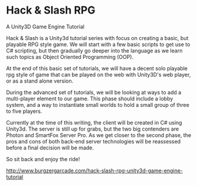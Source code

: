 Hack & Slash RPG
==============

A Unity3D Game Engine Tutorial

Hack & Slash is a Unity3d tutorial series with focus on creating a basic, but playable RPG style game. We will start with a few basic scripts to get use to C# scripting, but then gradually go deeper into the language as we learn such topics as Object Oriented Programming (OOP).

At the end of this basic set of tutorials, we will have a decent solo playable rpg style of game that can be played on the web with Unity3D's web player, or as a stand alone version.

During the advanced set of tutorials, we will be looking at ways to add a multi-player element to our game. This phase should include a lobby system, and a way to instantiate small worlds to hold a small group of three to five players.

Currently at the time of this writing, the client will be created in C# using Unity3d. The server is still up for grabs, but the two big contenders are Photon and SmartFox Server Pro. As we get closer to the second phase, the pros and cons of both back-end server technologies will be reassessed before a final decision will be made.

So sit back and enjoy the ride!

http://www.burgzergarcade.com/hack-slash-rpg-unity3d-game-engine-tutorial
